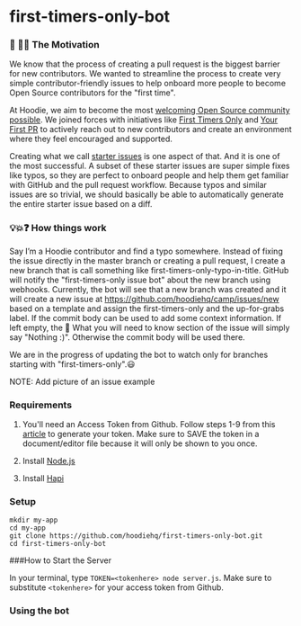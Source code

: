 # first-timers-only-bot

### 🐶 🎯⛳ The Motivation

We know that the process of creating a pull request is the biggest barrier for new contributors.  We wanted to streamline the process to create very simple contributor-friendly issues to help onboard more people to become Open Source contributors for the "first time".

At Hoodie, we aim to become the most [welcoming Open Source community possible](http://hood.ie/blog/welcoming-communities.html). We joined forces with initiatives like [First Timers Only](http://www.firsttimersonly.com/) and [Your First PR](http://yourfirstpr.github.io/) to actively reach out to new contributors and create an environment where they feel encouraged and supported.

Creating what we call [starter issues](http://hood.ie/blog/starter-issues.html) is one aspect of that. And it is one of the most successful. A subset of these starter issues are super simple fixes like typos, so they are perfect to onboard people and help them get familiar with GitHub and the pull request workflow. Because typos and similar issues are so trivial, we should basically be able to automatically generate the entire starter issue based on a diff.

### 💡💥❓ How things work

Say I’m a Hoodie contributor and find a typo somewhere. Instead of fixing the issue directly in the master branch or creating a pull request, I create a new branch that is call something like first-timers-only-typo-in-title. GitHub will notify the "first-timers-only issue bot" about the new branch using webhooks. Currently, the bot will see that a new branch was created and it will create a new issue at https://github.com/hoodiehq/camp/issues/new based on a template and assign the first-timers-only and the up-for-grabs label. If the commit body can be used to add some context information. If left empty, the 🤔 What you will need to know section of the issue will simply say "Nothing :)". Otherwise the commit body will be used there.

We are in the progress of updating the bot to watch only for branches starting with "first-timers-only".😃

NOTE: Add picture of an issue example

### Requirements
1) You'll need an Access Token from Github. Follow steps 1-9 from this [article](https://help.github.com/articles/creating-a-personal-access-token-for-the-command-line/) to generate your token. Make sure to SAVE the token in a document/editor file because it will only be shown to you once.

2) Install [Node.js](https://nodejs.org/en/)

3) Install [Hapi](https://hapijs.com/)

### Setup
```
mkdir my-app
cd my-app
git clone https://github.com/hoodiehq/first-timers-only-bot.git
cd first-timers-only-bot

```

###How to Start the Server

In your terminal, type `TOKEN=<tokenhere> node server.js`. Make sure to substitute `<tokenhere>` for your access token from Github.

### Using the bot
